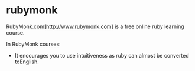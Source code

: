 #  rubymonk

RubyMonk.com[http://www.rubymonk.com]  is a free online ruby learning course.

In RubyMonk courses:
- It encourages you to use intuitiveness as ruby can almost be converted toEnglish.
